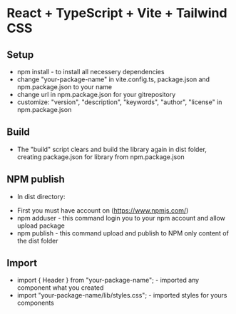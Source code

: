 # React + TypeScript + Vite + Tailwind CSS

## Setup

- npm install - to install all necessery dependencies
- change "your-package-name" in vite.config.ts, package.json and npm.package.json to your name
- change url in npm.package.json for your gitrepository
- customize: "version", "description", "keywords", "author", "license" in npm.package.json

## Build

- The "build" script clears and build the library again in dist folder, creating package.json for library from npm.package.json

## NPM publish

- In dist directory:

* First you must have account on (https://www.npmjs.com/)
* npm adduser - this command login you to your npm account and allow upload package
* npm publish - this command upload and publish to NPM only content of the dist folder

## Import

- import { Header } from "your-package-name"; - imported any component what you created
- import "your-package-name/lib/styles.css"; - imported styles for yours components
